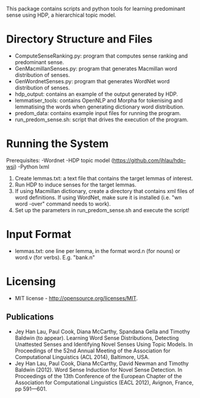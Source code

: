 This package contains scripts and python tools for learning predominant 
sense using HDP, a hierarchical topic model.

Directory Structure and Files
=============================
* ComputeSenseRanking.py: program that computes sense ranking and 
predominant sense.
* GenMacmillanSenses.py: program that generates Macmillan word 
distribution of senses.
* GenWordnetSenses.py: program that generates WordNet word distribution 
of senses.
* hdp_output: contains an example of the output generated by HDP.
* lemmatiser_tools: contains OpenNLP and Morpha for tokenising and 
 lemmatising the words when generating dictionary word distribution.
* predom_data: contains example input files for running the program.
* run_predom_sense.sh: script that drives the execution of the program.

Running the System
==================
Prerequisites:
-Wordnet
-HDP topic model (https://github.com/jhlau/hdp-wsi)
-Python lxml

1. Create lemmas.txt: a text file that contains the target lemmas of 
interest.
2. Run HDP to induce senses for the target lemmas.
3. If using Macmillan dictionary, create a directory that contains xml 
files of word definitions. If using WordNet, make sure it is installed 
(i.e.  "wn word -over" command needs to work).
3. Set up the parameters in run_predom_sense.sh and execute the script!


Input Format
============
* lemmas.txt: one line per lemma, in the format word.n (for nouns)
or word.v (for verbs). E.g. "bank.n"

Licensing
=========
* MIT license - http://opensource.org/licenses/MIT.

Publications
------------
* Jey Han Lau, Paul Cook, Diana McCarthy, Spandana Gella and Timothy 
Baldwin (to appear). Learning Word Sense Distributions, Detecting 
Unattested Senses and Identifying Novel Senses Using Topic Models. In 
Proceedings of the 52nd Annual Meeting of the Association for 
Computational Linguistics (ACL 2014), Baltimore, USA.
* Jey Han Lau, Paul Cook, Diana McCarthy, David Newman and Timothy 
Baldwin (2012).  Word Sense Induction for Novel Sense Detection. In 
Proceedings of the 13th Conference of the European Chapter of the 
Association for Computational Linguistics (EACL 2012), Avignon, France, 
pp 591—601.

